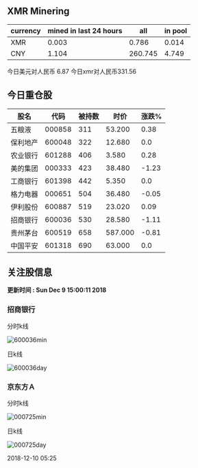 ## XMR Minering

|currency|mined in last 24 hours|all|in pool|
|---|---|---|---|
|XMR|0.003|0.786|0.014|
|CNY|1.104|260.745|4.749|

今日美元对人民币 6.87	今日xmr对人民币331.56


## 今日重仓股 

|股名|代码|被持数|时价|涨跌%|
|---|---|---|---|---|
|五粮液|000858|311|53.200|0.38|
|保利地产|600048|322|12.680|0.0|
|农业银行|601288|406|3.580|0.28|
|美的集团|000333|423|38.480|-1.23|
|工商银行|601398|442|5.350|0.0|
|格力电器|000651|504|36.480|-0.05|
|伊利股份|600887|519|23.020|0.09|
|招商银行|600036|530|28.580|-1.11|
|贵州茅台|600519|658|587.000|-0.81|
|中国平安|601318|690|63.000|0.0|

## 关注股信息
**更新时间 : Sun Dec  9 15:00:11 2018**
### 招商银行 
分时k线

![600036min](http://image.sinajs.cn/newchart/min/n/sh600036.gif)

日k线

![600036day](http://image.sinajs.cn/newchart/daily/n/sh600036.gif)

### 京东方Ａ 
分时k线

![000725min](http://image.sinajs.cn/newchart/min/n/sz000725.gif)

日k线

![000725day](http://image.sinajs.cn/newchart/daily/n/sz000725.gif)

2018-12-10 05:25